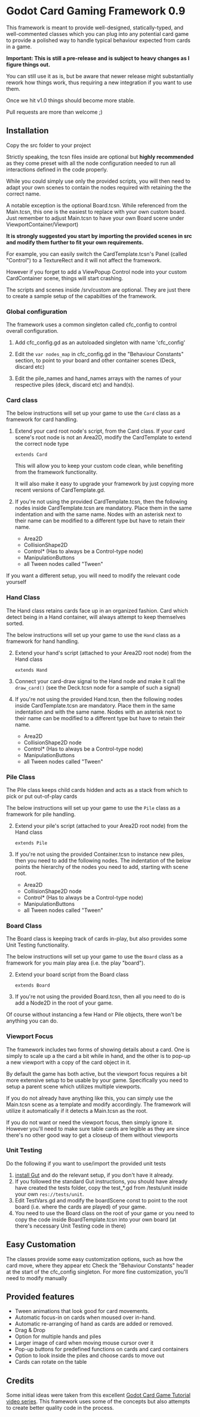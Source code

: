 # Godot Card Gaming Framework 0.9

This framework is meant to provide well-designed, statically-typed, and well-commented classes which you can plug into any potential card game to provide a polished way to handle typical behaviour expected from cards in a game.

**Important: This is still a pre-release and is subject to heavy changes as I figure things out.**

You can still use it as is, but be aware that newer release might substantially rework how things work, thus requiring a new integration if you want to use them.

Once we hit v1.0 things should become more stable.

Pull requests are more than welcome ;)

## Installation

Copy the src folder to your project

Strictly speaking, the tcsn files inside are optional but **highly recommended** as they come preset with all the node configuration needed to run all interactions defined in the code properly.

While you could simply use only the provided scripts, you will then need to adapt your own scenes to contain the nodes required with retaining the the correct name.

A notable exception is the optional Board.tcsn. While referenced from the Main.tcsn, this one is the easiest to replace with your own custom board.
Just remember to adjust Main.tcsn to have your own Board scene under ViewportContainer/Viewport)

**It is strongly suggested you start by importing the provided scenes in src and modify them further to fit your own requirements.**

For example, you can easily switch the CardTemplate.tcsn's Panel (called "Control") to a TextureRect and it will not affect the framework.

However if you forget to add a ViewPopup Control node into your custom CardContainer scene, things will start crashing.

The scripts and scenes inside /srv/custom are optional. They are just there to create a sample setup of the capabilties of the framework.


### Global configuration

The framework uses a common singleton called cfc_config to control overall configuration.

1. Add cfc_config.gd as an autoloaded singleton with name 'cfc_config'

2. Edit the `var nodes_map` in cfc_config.gd in the "Behaviour Constants" section, to point to your board and other container scenes (Deck, discard etc)

4. Edit the pile_names and hand_names arrays with the names of your respective piles (deck, discard etc) and hand(s).


### Card class

The below instructions will set up your game to use the `Card` class as a framework for card handling.

1. Extend your card root node's script, from the Card class. If your card scene's root node is not an Area2D, modify the CardTemplate to extend the correct node type

    `extends Card`

   This will allow you to keep your custom code clean, while benefiting from the framework functionality.

   It will also make it easy to upgrade your framework by just copying more recent versions of CardTemplate.gd.

4. If you're not using the provided CardTemplate.tcsn, then the following nodes inside CardTemplate.tcsn are mandatory. Place them in the same indentation and with the same name. Nodes with an asterisk next to their name can be modified to a different type but have to retain their name.
	* Area2D
	* CollisionShape2D
	* Control* (Has to always be a Control-type node)
	* ManipulationButtons
	* all Tween nodes called "Tween"


If you want a different setup, you will need to modify the relevant code yourself
### Hand Class

The Hand class retains cards face up in an organized fashion. Card which detect being in a Hand container, will always attempt to keep themselves sorted.

The below instructions will set up your game to use the `Hand` class as a framework for hand handling.

2. Extend your hand's script (attached to your Area2D root node) from the Hand class

   `extends Hand`

2. Connect your card-draw signal to the Hand node and make it call the `draw_card()` (see the Deck.tcsn node for a sample of such a signal)

4. If you're not using the provided Hand.tcsn, then the following nodes inside CardTemplate.tcsn are mandatory. Place them in the same indentation and with the same name. Nodes with an asterisk next to their name can be modified to a different type but have to retain their name.
	* Area2D
	* CollisionShape2D node
	* Control* (Has to always be a Control-type node)
	* ManipulationButtons
	* all Tween nodes called "Tween"


### Pile Class

The Pile class keeps child cards hidden and acts as a stack from which to pick or put out-of-play cards

The below instructions will set up your game to use the `Pile` class as a framework for pile handling.

2. Extend your pile's script (attached to your Area2D root node) from the Hand class

   `extends Pile`

1. If you're not using the provided Container.tcsn to instance new piles, then you need to add the following nodes. The indentation of the below points the hierarchy of the nodes you need to add, starting with scene root.
	* Area2D
	* CollisionShape2D node
	* Control* (Has to always be a Control-type node)
	* ManipulationButtons
	* all Tween nodes called "Tween"


### Board Class

The Board class is keeping track of cards in-play, but also provides some Unit Testing functionality.

The below instructions will set up your game to use the `Board` class as a framework for you main play area (i.e. the play "board").

2. Extend your board script from the Board class

   `extends Board`

1. If you're not using the provided Board.tcsn, then all you need to do is add a Node2D in the root of your game.

Of course without instancing a few Hand or Pile objects, there won't be anything you can do.

### Viewport Focus

The framework includes two forms of showing details about a card. One is simply to scale up a the card a bit while in hand, and the other is to pop-up a new viewport with a copy of the card object in it.

By default the game has both active, but the viewport focus requires a bit more extensive setup to be usable by your game. Specifically you need to setup a parent scene which utilizes multiple viewports.

If you do not already have anything like this, you can simply use the Main.tcsn scene as a template and modify accordingly. The framework will utilize it automatically if it detects a Main.tcsn as the root.

If you do not want or need the viewport focus, then simply ignore it. However you'll need to make sure table cards are legible as they are since there's no other good way to get a closeup of them without viewports

### Unit Testing

Do the following if you want to use/import the provided unit tests

1. [install Gut](https://github.com/bitwes/Gut/wiki/Install) and do the relevant setup, if you don't have it already.
2. If you followed the standard Gut instructions, you should have already have created the tests folder, copy the test_*.gd from /tests/unit inside your own `res://tests/unit`.
3. Edit TestVars.gd and modify the boardScene const to point to the root board (i.e. where the cards are played) of your game.
4. You need to use the Board class on the root of your game or you need to copy the code inside BoardTemplate.tcsn into your own board (at there's necessary Unit Testing code in there)

## Easy Customation

The classes provide some easy customization options, such as how the card move, where they appear etc
Check the "Behaviour Constants" header at the start of the cfc_config singleton.
For more fine customization, you'll need to modify manually


## Provided features

* Tween animations that look good for card movements.
* Automatic focus-in on cards when moused over in-hand.
* Automatic re-arranging of hand as cards are added or removed.
* Drag & Drop
* Option for multiple hands and piles
* Larger image of card when moving mouse cursor over it
* Pop-up buttons for predefined functions on cards and card containers
* Option to look inside the piles and choose cards to move out
* Cards can rotate on the table

## Credits

Some initial ideas were taken from this excellent [Godot Card Game Tutorial video series](https://www.youtube.com/watch?v=WjT5sLMD7Kw). This framework uses some of the concepts but also attempts to create better quality code in the process.